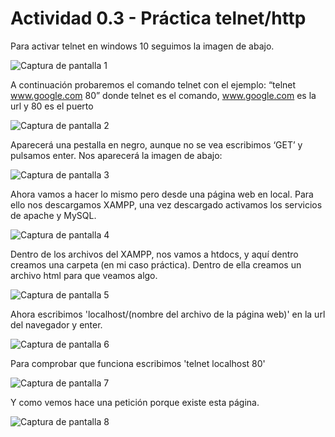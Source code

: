 # Actividad 0.3 - Práctica telnet/http

Para activar telnet en windows 10 seguimos la imagen de abajo.

![Captura de pantalla 1](https://github.com/user-attachments/assets/fe1c0e4b-8a44-4d73-b268-b9ae8cd018ab)

A continuación probaremos el comando telnet con el ejemplo:
“telnet www.google.com 80” donde telnet es el comando, www.google.com es la url y 80 es el puerto

![Captura de pantalla 2](https://github.com/user-attachments/assets/3101f2e7-9aeb-42a1-bf64-e12621f87241)

Aparecerá una pestalla en negro, aunque no se vea escribimos ‘GET’ y pulsamos enter.
Nos aparecerá la imagen de abajo:

![Captura de pantalla 3](https://github.com/user-attachments/assets/51aea4b4-ecaa-4234-a597-4dbc7a8ebc2c)

Ahora vamos a hacer lo mismo pero desde una página web en local. Para ello nos descargamos XAMPP, una vez descargado activamos los servicios de apache y MySQL.

![Captura de pantalla 4](https://github.com/user-attachments/assets/4ea2ae5f-7b3e-4363-b1c2-043b0499680a)

Dentro de los archivos del XAMPP, nos vamos a htdocs, y aquí dentro creamos una carpeta (en mi caso práctica). Dentro de ella creamos un archivo html para que veamos algo.

![Captura de pantalla 5](https://github.com/user-attachments/assets/e84a5696-2f22-48bc-a9e1-44ada2d9cbbf)

Ahora escribimos 'localhost/(nombre del archivo de la página web)' en la url del navegador y enter.

![Captura de pantalla 6](https://github.com/user-attachments/assets/c2678419-2673-47a3-a69a-c2968326a909)

Para comprobar que funciona escribimos 'telnet localhost 80'

![Captura de pantalla 7](https://github.com/user-attachments/assets/f384879b-72a6-476b-9ca8-50d6c65af8b5)

Y como vemos hace una petición porque existe esta página.

![Captura de pantalla 8](https://github.com/user-attachments/assets/772c7086-0fd2-43e8-9444-5cc44c78ee35)

